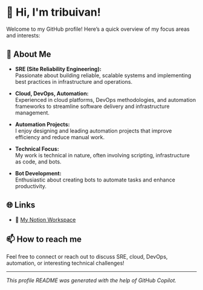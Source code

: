 # 👋 Hi, I'm tribuivan!

Welcome to my GitHub profile! Here’s a quick overview of my focus areas and interests:

## 🚀 About Me

- **SRE (Site Reliability Engineering):**  
  Passionate about building reliable, scalable systems and implementing best practices in infrastructure and operations.

- **Cloud, DevOps, Automation:**  
  Experienced in cloud platforms, DevOps methodologies, and automation frameworks to streamline software delivery and infrastructure management.

- **Automation Projects:**  
  I enjoy designing and leading automation projects that improve efficiency and reduce manual work.

- **Technical Focus:**  
  My work is technical in nature, often involving scripting, infrastructure as code, and bots.

- **Bot Development:**  
  Enthusiastic about creating bots to automate tasks and enhance productivity.

## 🌐 Links

- 📄 [My Notion Workspace](https://tribui.notion.site)

## 📫 How to reach me

Feel free to connect or reach out to discuss SRE, cloud, DevOps, automation, or interesting technical challenges!

---

_This profile README was generated with the help of GitHub Copilot._

